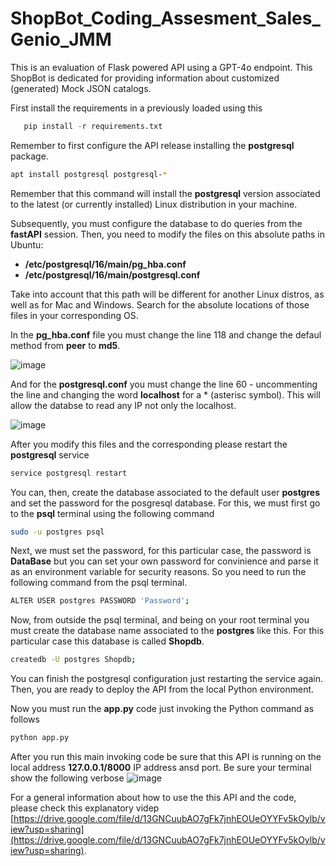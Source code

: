 # ShopBot_Coding_Assesment_Sales_Genio_JMM
This is an evaluation of Flask powered API using a GPT-4o endpoint. This ShopBot is dedicated for providing information about customized (generated) Mock JSON catalogs.

First install the requirements in a previously loaded using this

```python
   pip install -r requirements.txt
```

Remember to first configure the API release installing the **postgresql** package.

```bash
apt install postgresql postgresql-*
```
Remember that this command will install the **postgresql** version associated to the latest (or currently installed) Linux distribution in your machine.

Subsequently, you must configure the database to do queries from the **fastAPI** session. Then, you need to modify the files on this absolute paths in Ubuntu:

- **/etc/postgresql/16/main/pg_hba.conf**
- **/etc/postgresql/16/main/postgresql.conf**

Take into account that this path will be different for another Linux distros, as well as for Mac and Windows. Search for the absolute locations of those files in your corresponding OS.

In the **pg_hba.conf** file you must change the line 118 and change the defaul method from **peer** to **md5**. 

![image](https://github.com/user-attachments/assets/d0a89b51-a783-4581-888d-efc558ff88ce)

And for the **postgresql.conf** you must change the line 60 - uncommenting the line and changing the word  **localhost** for a * (asterisc symbol). This will allow the databse to read any IP not only the localhost.

![image](https://github.com/user-attachments/assets/0029c50f-4ae6-4bdb-ab01-f940603ad1dc)

After you modify this files and the corresponding please restart the **postgresql** service

```bash
service postgresql restart
```

You can, then, create the database associated to the default user **postgres** and set the password for the posgresql database. For this, we must first go to the **psql** terminal using the following command

```bash
sudo -u postgres psql
```

Next, we must set the password, for this particular case, the password is **DataBase** but you can set your own password for convinience and parse it as an environment variable for security reasons. So you need to run the following command from the psql terminal.

```bash
ALTER USER postgres PASSWORD 'Password';
```

Now, from outside the psql terminal, and being on your root terminal you must create the database name associated to the **postgres** like this. For this particular case this database is called **Shopdb**.

```bash
createdb -U postgres Shopdb;
```
You can finish the postgresql configuration just restarting the service again. Then, you are ready to deploy the API from the local Python environment.

Now you must run the **app.py** code just invoking the Python command as follows

```bash
python app.py
```

After you run this main invoking code be sure that this API is running on the local address **127.0.0.1/8000** IP address ansd port. Be sure your terminal show the following verbose
![image](https://github.com/user-attachments/assets/9d934b82-bf05-4d77-871d-424dd28addac)


For a general information about how to use the this API and the code, please check this explanatory videp [https://drive.google.com/file/d/13GNCuubAO7gFk7jnhEOUeOYYFv5kOylb/view?usp=sharing](https://drive.google.com/file/d/13GNCuubAO7gFk7jnhEOUeOYYFv5kOylb/view?usp=sharing).

